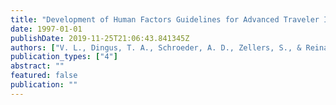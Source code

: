 ```yaml
---
title: "Development of Human Factors Guidelines for Advanced Traveler Information Systems and Commercial Vehicle Operations: Advanced Traveler Information System Feature Standardization."
date: 1997-01-01
publishDate: 2019-11-25T21:06:43.841345Z
authors: ["V. L., Dingus, T. A., Schroeder, A. D., Zellers, S., & Reinach, S. Neale"]
publication_types: ["4"]
abstract: ""
featured: false
publication: ""
---
```


